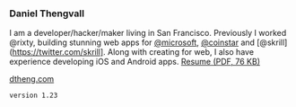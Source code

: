 ### Daniel Thengvall  

I am a developer/hacker/maker living in San Francisco. Previously I worked @rixty, building stunning web apps for [@microsoft](https://twitter.com/Microsoft), [@coinstar](https://twitter.com/coinstar) and [@skrill](https://twitter.com/skrill]. Along with creating for web, I also have experience developing iOS and Android apps. [Resume (PDF, 76 KB)](https://github.com/DTHENG/resume/raw/master/DanielThengvallResume.pdf)

<a href="http://dtheng.com" target="_blank">dtheng.com</a>

`version 1.23`